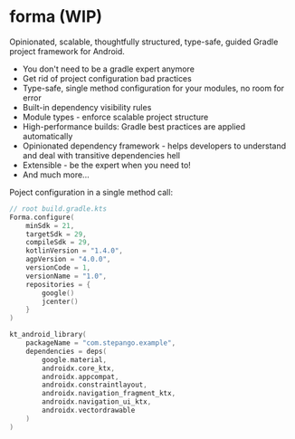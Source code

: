 # forma (WIP)
Opinionated, scalable, thoughtfully structured, type-safe, guided  Gradle project framework for Android.

- You don't need to be a gradle expert anymore
- Get rid of project configuration bad practices
- Type-safe, single method configuration for your modules, no room for error
- Built-in dependency visibility rules
- Module types - enforce scalable project structure
- High-performance builds: Gradle best practices are applied automatically
- Opinionated dependency framework - helps developers to understand and deal with transitive dependencies hell
- Extensible - be the expert when you need to!
- And much more...

Poject configuration in a single method call:

```kotlin
// root build.gradle.kts
Forma.configure(
    minSdk = 21,
    targetSdk = 29,
    compileSdk = 29,
    kotlinVersion = "1.4.0",
    agpVersion = "4.0.0",
    versionCode = 1,
    versionName = "1.0",
    repositories = {
        google()
        jcenter()
    }
)
```

```kotlin
kt_android_library(
    packageName = "com.stepango.example",
    dependencies = deps(
        google.material,
        androidx.core_ktx,
        androidx.appcompat,
        androidx.constraintlayout,
        androidx.navigation_fragment_ktx,
        androidx.navigation_ui_ktx,
        androidx.vectordrawable
    )
)
```





